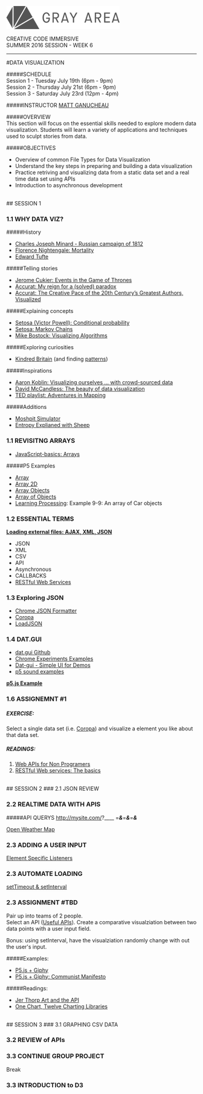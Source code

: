 ![GrayAreaLogo](https://raw.githubusercontent.com/GrayAreaorg/Education/master/img/ga-banner-logo-left-gray.png)

CREATIVE CODE IMMERSIVE    
SUMMER 2016 SESSION -  WEEK 6

---

#DATA VISUALIZATION

#####SCHEDULE  
Session 1 - Tuesday July 19th (6pm - 9pm)  
Session 2 - Thursday July 21st (6pm - 9pm)  
Session 3 - Saturday July 23rd (12pm - 4pm)

#####INSTRUCTOR
[MATT GANUCHEAU](http://ganucheau.com)  

#####OVERVIEW  
This section will focus on the essential skills needed to explore modern data visualization.  Students will learn a variety of applications and techniques used to sculpt stories from data.

#####OBJECTIVES
* Overview of common File Types for Data Visualization
* Understand the key steps in preparing and building a data visualization
* Practice retriving and visualizing data from a static data set and a real time data set using APIs
* Introduction to asynchronous development

<br>
## SESSION 1

### 1.1 WHY DATA VIZ?

#####History
* [Charles Joseph Minard -  Russian campaign of 1812](https://en.wikipedia.org/wiki/Charles_Joseph_Minard)
* [Florence Nightengale: Mortality](https://commons.wikimedia.org/wiki/File:Nightingale-mortality.jpg)
* [Edward Tufte](https://en.wikipedia.org/wiki/Edward_Tufte)

#####Telling stories
* [Jerome Cukier: Events in the Game of Thrones](http://www.jeromecukier.net/projects/agot/events.html)
* [Accurat: My reign for a (solved) paradox](http://media-cache-ak0.pinimg.com/originals/42/90/10/4290100c6aa2702308d8e823c904f3a3.jpg)
* [Accurat: The Creative Pace of the 20th Century’s Greatest Authors, Visualized](http://www.brainpickings.org/2013/11/29/accurat-modern-library/)

#####Explaining concepts
* [Setosa (Victor Powell): Conditional probability](http://setosa.io/conditional/)
* [Setosa: Markov Chains](http://setosa.io/blog/2014/07/26/markov-chains/index.html)
* [Mike Bostock: Visualizing Algorithms](https://bost.ocks.org/mike/algorithms/)

#####Exploring curiosities
* [Kindred Britain](http://kindred.stanford.edu/) (and finding [patterns](http://kindred.stanford.edu/notes.html?section=statistics))

#####Inspirations
* [Aaron Koblin: Visualizing ourselves ... with crowd-sourced data](https://www.ted.com/talks/aaron_koblin)
* [David McCandless: The beauty of data visualization](http://www.ted.com/talks/david_mccandless_the_beauty_of_data_visualization)
* [TED playlist: Adventures in Mapping](http://www.ted.com/playlists/138/adventures_in_mapping)   
  
#####Additions
* [Moshpit Simulator](https://mattbierbaum.github.io/moshpits.js/)  
* [Entropy Explianed with Sheep](https://aatishb.github.io/entropy/)

### 1.1 REVISITNG ARRAYS 
* [JavaScript-basics: Arrays](https://github.com/processing/p5.js/wiki/JavaScript-basics)

#####P5 Examples
* [Array](https://p5js.org/examples/examples/Arrays_Array.php)
* [Array 2D](https://p5js.org/examples/examples/Arrays_Array_2D.php)
* [Array Objects](https://p5js.org/examples/examples/Arrays_Array_Objects.php)
* [Array of Objects](https://p5js.org/examples/examples/Objects_Array_of_Objects.php)
* [Learning Processing](https://github.com/shiffman/LearningProcessing-p5.js/tree/master): Example 9-9: An array of Car objects


### 1.2 ESSENTIAL TERMS

**[Loading external files: AJAX, XML, JSON](https://github.com/processing/p5.js/wiki/Loading-external-files:-AJAX,-XML,-JSON)**

* JSON
* XML
* CSV
* API
* Asynchronous
* CALLBACKS
* [RESTful Web Services](https://www.ibm.com/developerworks/library/ws-restful/)


### 1.3 Exploring JSON
* [Chrome JSON Formatter](https://chrome.google.com/webstore/detail/json-formatter/bcjindcccaagfpapjjmafapmmgkkhgoa?hl=en)
* [Coropa](https://github.com/dariusk/corpora)
* [LoadJSON](https://p5js.org/reference/#/p5/loadJSON)


### 1.4 DAT.GUI
* [dat.gui Github](https://github.com/dataarts/dat.gui)
* [Chrome Experiments Examples](https://workshop.chromeexperiments.com/examples/gui/#1--Basic-Usage)
* [Dat-gui - Simple UI for Demos](http://learningthreejs.com/blog/2011/08/14/dat-gui-simple-ui-for-demos/)
* [p5 sound examples](https://github.com/b2renger/p5js_p5sound_examples)


**[p5.js Example](https://github.com/GrayAreaorg/Education/tree/master/Immersive/2016_Fall/Week_6_Examples/DATgui_Example)**



### 1.6 ASSIGNEMNT #1
##### EXERCISE:
 
Select a single data set (i.e. [Coropa](https://github.com/dariusk/corpora)) and visualize a element you like about that data set.  

##### READINGS:
1. [Web APIs for Non Programers](http://schoolofdata.org/2013/11/18/web-apis-for-non-programmers/)
2. [RESTful Web services: The basics](https://www.ibm.com/developerworks/library/ws-restful/)

<br>
## SESSION 2
### 2.1 JSON REVIEW


### 2.2 REALTIME DATA WITH APIS
#####API QUERYS
	http://mysite.com/?____ =___&___=___&___=___&___

[Open Weather Map](https://home.openweathermap.org)


### 2.3 ADDING A USER INPUT

[Element Specific Listeners](https://github.com/processing/p5.js/wiki/Intro-to-DOM-manipulation-and-events#settimeout-setinterval)

### 2.3 AUTOMATE LOADING

[setTimeout & setInterval](https://github.com/processing/p5.js/wiki/Intro-to-DOM-manipulation-and-events#settimeout-setinterval)

### 2.3 ASSIGNMENT #TBD  

Pair up into teams of 2 people.  
Select an API ([Useful APIs](https://github.com/processing/p5.js/wiki/Loading-external-files:-AJAX,-XML,-JSON#useful-apis)).
Create a comparative visualziation between two data points with a user input field.

Bonus: using setInterval, have the visualziation randomly change with out the user's input.


#####Examples:
* [P5.js + Giphy]( )  
* [P5.js + Giphy: Communist Manifesto](http://lav.io/2013/12/communist-manifesto-in-animated-gifs/)

#####Readings: 
* [Jer Thorp Art and the API](http://blog.blprnt.com/blog/blprnt/art-and-the-api)
* [One Chart, Twelve Charting Libraries](https://lisacharlotterost.github.io/2016/05/17/one-chart-code/)

<br>
## SESSION 3
### 3.1 GRAPHING CSV DATA

### 3.2 REVIEW of APIs

### 3.3 CONTINUE GROUP PROJECT

Break

### 3.3 INTRODUCTION to D3






